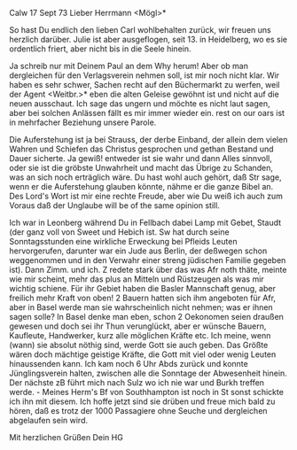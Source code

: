  Calw 17 Sept 73
Lieber Herrmann <Mögl>*

So hast Du endlich den lieben Carl wohlbehalten zurück, wir freuen uns herzlich darüber. Julie ist aber ausgeflogen, seit 13. in Heidelberg, wo es sie ordentlich friert, aber nicht bis in die Seele hinein.

Ja schreib nur mit Deinem Paul an dem Why herum! Aber ob man dergleichen für den Verlagsverein nehmen soll, ist mir noch nicht klar. Wir haben es sehr schwer, Sachen recht auf den Büchermarkt zu werfen, weil der Agent <Weitbr.>* eben die alten Geleise gewöhnt ist und nicht auf die neuen ausschaut. Ich sage das ungern und möchte es nicht laut sagen, aber bei solchen Anlässen fällt es mir immer wieder ein. rest on our oars ist in mehrfacher Beziehung unsere Parole.

Die Auferstehung ist ja bei Strauss, der derbe Einband, der allein dem vielen Wahren und Schiefen das Christus gesprochen und gethan Bestand und Dauer sicherte. Ja gewiß! entweder ist sie wahr und dann Alles sinnvoll, oder sie ist die gröbste Unwahrheit und macht das Übrige zu Schanden, was an sich noch erträglich wäre. Du hast wohl auch gehört, daß Str sage, wenn er die Auferstehung glauben könnte, nähme er die ganze Bibel an. Des Lord's Wort ist mir eine rechte Freude, aber wie Du weiß ich auch zum Voraus daß der Unglaube will be of the same opinion still.

Ich war in Leonberg während Du in Fellbach dabei Lamp mit Gebet, Staudt (der ganz voll von Sweet und Hebich ist. Sw hat durch seine Sonntagsstunden eine wirkliche Erweckung bei Pfleids Leuten hervorgerufen, darunter war ein Jude aus Berlin, der deßwegen schon weggenommen und in den Verwahr einer streng jüdischen Familie gegeben ist). Dann Zimm. und ich. Z redete stark über das was Afr noth thäte, meinte wie mir scheint, mehr das plus an Mitteln und Rüstzeugen als was mir wichtig schiene. Für ihr Gebiet haben die Basler Mannschaft genug, aber freilich mehr Kraft von oben! 2 Bauern hatten sich ihm angeboten für Afr, aber in Basel werde man sie wahrscheinlich nicht nehmen; was er ihnen sagen solle? In Basel denke man eben, schon 2 Oekonomen seien draußen gewesen und doch sei ihr Thun verunglückt, aber er wünsche Bauern, Kaufleute, Handwerker, kurz alle möglichen Kräfte etc. Ich meine, wenn (wann) sie absolut nöthig sind, werde Gott sie auch geben. Das Größte wären doch mächtige geistige Kräfte, die Gott mit viel oder wenig Leuten hinaussenden kann. Ich kam noch 6 Uhr Abds zurück und konnte Jünglingsverein halten, zwischen alle die Sonntage der Abwesenheit hinein. Der nächste zB führt mich nach Sulz wo ich nie war und Burkh treffen werde. - Meines Herm's Bf von Southhampton ist noch in St sonst schickte ich ihn mit diesem. Ich hoffe jetzt sind sie drüben und freue mich bald zu hören, daß es trotz der 1000 Passagiere ohne Seuche und dergleichen abgelaufen sein wird.

 Mit herzlichen Grüßen Dein HG
